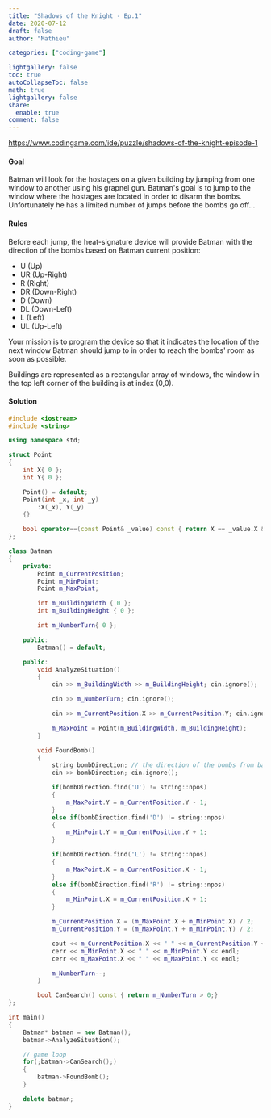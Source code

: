 ```yaml
---
title: "Shadows of the Knight - Ep.1"
date: 2020-07-12
draft: false
author: "Mathieu"

categories: ["coding-game"]

lightgallery: false
toc: true
autoCollapseToc: false
math: true
lightgallery: false
share:
  enable: true
comment: false
---
```


https://www.codingame.com/ide/puzzle/shadows-of-the-knight-episode-1

#### **Goal**
Batman will look for the hostages on a given building by jumping from one window to another using his grapnel gun. Batman's goal is to jump to the window where the hostages are located in order to disarm the bombs. Unfortunately he has a limited number of jumps before the bombs go off...

#### **Rules**
Before each jump, the heat-signature device will provide Batman with the direction of the bombs based on Batman current position:
- U (Up)
- UR (Up-Right)
- R (Right)
- DR (Down-Right)
- D (Down)
- DL (Down-Left)
- L (Left)
- UL (Up-Left)

Your mission is to program the device so that it indicates the location of the next window Batman should jump to in order to reach the bombs' room as soon as possible.

Buildings are represented as a rectangular array of windows, the window in the top left corner of the building is at index (0,0).

#### **Solution**

```c++
#include <iostream>
#include <string>

using namespace std;

struct Point
{
    int X{ 0 };
    int Y{ 0 };

    Point() = default;
    Point(int _x, int _y)
        :X(_x), Y(_y)
    {}

    bool operator==(const Point& _value) const { return X == _value.X && Y == _value.Y; }
};

class Batman
{
    private:
        Point m_CurrentPosition;
        Point m_MinPoint;
        Point m_MaxPoint;

        int m_BuildingWidth { 0 };
        int m_BuildingHeight { 0 };

        int m_NumberTurn{ 0 };

    public:
        Batman() = default;

    public:
        void AnalyzeSituation()
        {
            cin >> m_BuildingWidth >> m_BuildingHeight; cin.ignore();

            cin >> m_NumberTurn; cin.ignore();

            cin >> m_CurrentPosition.X >> m_CurrentPosition.Y; cin.ignore();

            m_MaxPoint = Point(m_BuildingWidth, m_BuildingHeight);
        }

        void FoundBomb()
        {
            string bombDirection; // the direction of the bombs from batman's current location (U, UR, R, DR, D, DL, L or UL)
            cin >> bombDirection; cin.ignore();

            if(bombDirection.find('U') != string::npos)
            {
                m_MaxPoint.Y = m_CurrentPosition.Y - 1;
            }
            else if(bombDirection.find('D') != string::npos)
            {
                m_MinPoint.Y = m_CurrentPosition.Y + 1;
            }

            if(bombDirection.find('L') != string::npos)
            {
                m_MaxPoint.X = m_CurrentPosition.X - 1;
            }
            else if(bombDirection.find('R') != string::npos)
            {
                m_MinPoint.X = m_CurrentPosition.X + 1;
            }

            m_CurrentPosition.X = (m_MaxPoint.X + m_MinPoint.X) / 2;
            m_CurrentPosition.Y = (m_MaxPoint.Y + m_MinPoint.Y) / 2;

            cout << m_CurrentPosition.X << " " << m_CurrentPosition.Y << endl;
            cerr << m_MinPoint.X << " " << m_MinPoint.Y << endl;
            cerr << m_MaxPoint.X << " " << m_MaxPoint.Y << endl;

            m_NumberTurn--;
        }

        bool CanSearch() const { return m_NumberTurn > 0;}
};

int main()
{
    Batman* batman = new Batman();
    batman->AnalyzeSituation();

    // game loop
    for(;batman->CanSearch();)
    {
        batman->FoundBomb();
    }

    delete batman;
}
```